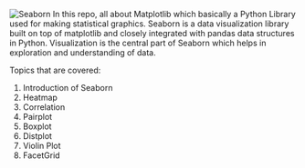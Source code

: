 ![Seaborn](https://pbs.twimg.com/media/Fc3D7zPXEAAiGm4?format=jpg&name=medium)
In this repo, all about Matplotlib which basically a Python Library used for making statistical graphics. Seaborn is a data visualization library built on top of matplotlib and closely integrated with pandas data structures in Python. Visualization is the central part of Seaborn which helps in exploration and understanding of data.

Topics that are covered:
1. Introduction of Seaborn
2. Heatmap
3. Correlation
4. Pairplot
5. Boxplot
6. Distplot
7. Violin Plot
8. FacetGrid

